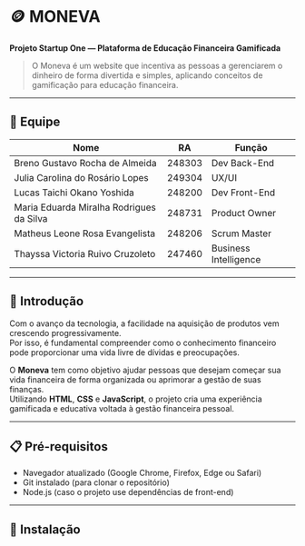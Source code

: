 # 🪙 MONEVA

**Projeto Startup One — Plataforma de Educação Financeira Gamificada**

> O Moneva é um website que incentiva as pessoas a gerenciarem o dinheiro de forma divertida e simples, aplicando conceitos de gamificação para educação financeira.

---

## 👥 Equipe

| Nome | RA | Função |
|------|----|--------|
| Breno Gustavo Rocha de Almeida | 248303 | Dev Back-End |
| Julia Carolina do Rosário Lopes | 249304 | UX/UI |
| Lucas Taichi Okano Yoshida | 248200 | Dev Front-End |
| Maria Eduarda Miralha Rodrigues da Silva | 248731 | Product Owner |
| Matheus Leone Rosa Evangelista | 248206 | Scrum Master |
| Thayssa Victoria Ruivo Cruzoleto | 247460 | Business Intelligence |

---

## 🚀 Introdução

Com o avanço da tecnologia, a facilidade na aquisição de produtos vem crescendo progressivamente.  
Por isso, é fundamental compreender como o conhecimento financeiro pode proporcionar uma vida livre de dívidas e preocupações.

O **Moneva** tem como objetivo ajudar pessoas que desejam começar sua vida financeira de forma organizada ou aprimorar a gestão de suas finanças.  
Utilizando **HTML**, **CSS** e **JavaScript**, o projeto cria uma experiência gamificada e educativa voltada à gestão financeira pessoal.

---

## 📋 Pré-requisitos

- Navegador atualizado (Google Chrome, Firefox, Edge ou Safari)  
- Git instalado (para clonar o repositório)  
- Node.js (caso o projeto use dependências de front-end)

---

## 🔧 Instalação





 
